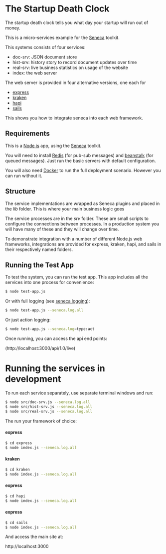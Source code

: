 
# The Startup Death Clock

The startup death clock tells you what day your startup will run out of money.

This is a micro-services example for the [Seneca](http://senecajs.org) toolkit.

This systems consists of four services:

   * doc-srv: JSON document store
   * hist-srv: history story to record document updates over time
   * real-srv: live business statistics on usage of the website
   * index: the web server

The web server is provided in four alternative versions, one each for

   * [express](http://expressjs.com)
   * [kraken](http://krakenjs.com)
   * [hapi](http://hapijs.com)
   * [sails](http://sailsjs.org)

This shows you how to integrate seneca into each web framework.


## Requirements

This is a [Node.js](http://nodejs.org) app, using the [Seneca](http://senecajs.org) toolkit.

You will need to install [Redis](http://redis.io/) (for pub-sub messages) and
[beanstalk](http://kr.github.io/beanstalkd/) (for queued messages). Just run the basic servers with default configuration.

You will also need [Docker](http://docker.com) to run the full deployment scenario. However you can run without it.


## Structure

The service implementations are wrapped as Seneca plugins and placed
in the _lib_ folder. This is where your main business logic goes

The service processes are in the _srv_ folder. These are small scripts
to configure the connections between processes. In a production system
you will have many of these and they will change over time.

To demonstrate integration with a number of different Node.js web frameworks,
integrations are provided for express, kraken, hapi, and sails in their
respectively named folders.


## Running the Test App

To test the system, you can run the test app. This app includes all the services into one process for convenience:

```bash
$ node test-app.js
```

Or with full logging 
(see [seneca logging](http://senecajs.org/logging-example.html)):

```bash
$ node test-app.js --seneca.log.all
```

Or just action logging:

```bash
$ node test-app.js --seneca.log=type:act
```

Once running, you can access the api end points:

(http://localhost:3000/api/1.0/live)


# Running the services in development

To run each service separately, use separate terminal windows and run:

```bash
$ node src/doc-srv.js --seneca.log.all
$ node src/hist-srv.js --seneca.log.all
$ node src/real-srv.js --seneca.log.all
```

The run your framework of choice:

#### express

```bash
$ cd express
$ node index.js --seneca.log.all
```

#### kraken

```bash
$ cd kraken
$ node index.js --seneca.log.all
```

#### express

```bash
$ cd hapi
$ node index.js --seneca.log.all
```

#### express

```bash
$ cd sails
$ node index.js --seneca.log.all
```

And access the main site at:

http://localhost:3000















